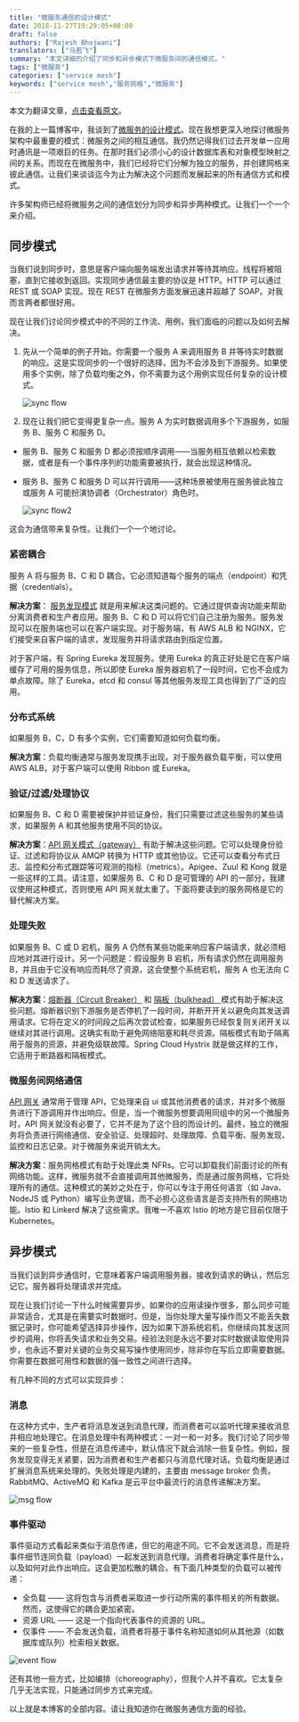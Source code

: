 ```yaml
---
title: "微服务通信的设计模式"
date: 2018-11-27T19:29:05+08:00
draft: false
authors: ["Rajesh Bhojwani"]
translators: ["马若飞"]
summary: "本文详细的介绍了同步和异步模式下微服务间的通信模式。"
tags: ["微服务"]
categories: ["service mesh"]
keywords: ["service mesh","服务网格","微服务"]
---
```


本文为翻译文章，[点击查看原文](https://dzone.com/users/468979/rajesh.bhojwani.html)。

在我的上一篇博客中，我谈到了[微服务的设计模式](https://dzone.com/articles/design-patterns-for-microservices)。现在我想更深入地探讨微服务架构中最重要的模式：微服务之间的相互通信。我仍然记得我们过去开发单一应用时通讯是一项艰巨的任务。在那时我们必须小心的设计数据库表和对象模型映射之间的关系。而现在在微服务中，我们已经将它们分解为独立的服务，并创建网格来彼此通信。让我们来谈谈迄今为止为解决这个问题而发展起来的所有通信方式和模式。

许多架构师已经将微服务之间的通信划分为同步和异步两种模式。让我们一个一个来介绍。

## 同步模式

当我们说到同步时，意思是客户端向服务端发出请求并等待其响应。线程将被阻塞，直到它接收到返回。实现同步通信最主要的协议是 HTTP。HTTP 可以通过 REST 或 SOAP 实现。现在 REST 在微服务方面发展迅速并超越了 SOAP。对我而言两者都很好用。

现在让我们讨论同步模式中的不同的工作流、用例，我们面临的问题以及如何去解决。

1. 先从一个简单的例子开始。你需要一个服务 A 来调用服务 B 并等待实时数据的响应。这是实现同步的一个很好的选择，因为不会涉及到下游服务。如果使用多个实例，除了负载均衡之外，你不需要为这个用例实现任何复杂的设计模式。

   ![sync flow](https://raw.githubusercontent.com/servicemesher/website/master/content/blog/design-patterns-for-microservice-communication/006tNbRwly1fxlg5e91x1j30fc04yt8l.jpg)

2. 现在让我们把它变得更复杂一点。服务 A 为实时数据调用多个下游服务，如服务 B、服务 C 和服务 D。

- 服务 B、服务 C 和服务 D 都必须按顺序调用——当服务相互依赖以检索数据，或者是有一个事件序列的功能需要被执行，就会出现这种情况。

- 服务 B、服务 C 和服务 D 可以并行调用——这种场景被使用在服务彼此独立或服务 A 可能扮演协调者（Orchestrator）角色时。

  ![sync flow2](https://raw.githubusercontent.com/servicemesher/website/master/content/blog/design-patterns-for-microservice-communication/006tNbRwly1fxlgbk5vfbj30g609rwei.jpg)

这会为通信带来复杂性。让我们一个一个地讨论。

### 紧密耦合

服务 A 将与服务 B、C 和 D 耦合。它必须知道每个服务的端点（endpoint）和凭据（credentials）。

**解决方案**： [服务发现模式](https://www.rajeshbhojwani.co.in/2018/11/design-patterns-for-microservices.html) 就是用来解决这类问题的。它通过提供查询功能来帮助分离消费者和生产者应用。服务 B、C 和 D 可以将它们自己注册为服务。服务发现可以在服务端也可以在客户端实现。对于服务端，有 AWS ALB 和 NGINX，它们接受来自客户端的请求，发现服务并将请求路由到指定位置。

对于客户端，有 Spring Eureka 发现服务。使用 Eureka 的真正好处是它在客户端缓存了可用的服务信息，所以即使 Eureka 服务器宕机了一段时间，它也不会成为单点故障。除了 Eureka，etcd 和 consul 等其他服务发现工具也得到了广泛的应用。

### 分布式系统

如果服务 B，C，D 有多个实例，它们需要知道如何负载均衡。

**解决方案**：负载均衡通常与服务发现携手出现。对于服务器负载平衡，可以使用 AWS ALB，对于客户端可以使用 Ribbon 或 Eureka。

### 验证/过滤/处理协议

如果服务 B、C 和 D 需要被保护并验证身份，我们只需要过滤这些服务的某些请求，如果服务 A 和其他服务使用不同的协议。

**解决方案**：[API 网关模式（gateway）](http://www.rajeshbhojwani.co.in/2018/11/design-patterns-for-microservices.html) 有助于解决这些问题。它可以处理身份验证、过滤和将协议从 AMQP 转换为 HTTP 或其他协议。它还可以查看分布式日志、监控和分布式跟踪等可观测的指标（metrics）。Apigee、Zuul 和 Kong 就是一些这样的工具。请注意，如果服务 B、C 和 D 是可管理的 API 的一部分，我建议使用这种模式，否则使用 API 网关就太重了。下面将要读到的服务网格是它的替代解决方案。

### 处理失败

如果服务 B、C 或 D 宕机，服务 A 仍然有某些功能来响应客户端请求，就必须相应地对其进行设计。另一个问题是：假设服务 B 宕机，所有请求仍然在调用服务 B，并且由于它没有响应而耗尽了资源，这会使整个系统宕机，服务 A 也无法向 C 和 D 发送请求了。

**解决方案**：[熔断器（Circuit Breaker）](http://www.rajeshbhojwani.co.in/2018/11/design-patterns-for-microservices.html) 和 [隔板（bulkhead） ](https://docs.microsoft.com/en-us/azure/architecture/patterns/bulkhead)模式有助于解决这些问题。熔断器识别下游服务是否停机了一段时间，并断开开关以避免向其发送调用请求。它将在定义的时间段之后再次尝试检查，如果服务已经恢复则关闭开关以继续对其进行调用。这确实有助于避免网络阻塞和耗尽资源。隔板模式有助于隔离用于服务的资源，并避免级联故障。Spring Cloud Hystrix 就是做这样的工作，它适用于断路器和隔板模式。

### 微服务间网络通信

[API 网关](http://www.rajeshbhojwani.co.in/2018/11/design-patterns-for-microservices.html) 通常用于管理 API，它处理来自 ui 或其他消费者的请求，并对多个微服务进行下游调用并作出响应。但是，当一个微服务想要调用同组中的另一个微服务时，API 网关就没有必要了，它并不是为了这个目的而设计的。最终，独立的微服务将负责进行网络通信、安全验证、处理超时、处理故障、负载平衡、服务发现、监控和日志记录。对于微服务来说开销太大。

**解决方案**：服务网格模式有助于处理此类 NFRs。它可以卸载我们前面讨论的所有网络功能。这样，微服务就不会直接调用其他微服务，而是通过服务网格，它将处理所有的通信。这种模式的美妙之处在于，你可以专注于用任何语言（如 Java、NodeJS 或 Python）编写业务逻辑，而不必担心这些语言是否支持所有的网络功能。Istio 和 Linkerd 解决了这些需求。我唯一不喜欢 Istio 的地方是它目前仅限于 Kubernetes。

## 异步模式

当我们谈到异步通信时，它意味着客户端调用服务器，接收到请求的确认，然后忘记它。服务器将处理请求并完成。

现在让我们讨论一下什么时候需要异步。如果你的应用读操作很多，那么同步可能非常适合，尤其是在需要实时数据时。但是，当你处理大量写操作而又不能丢失数据记录时，你可能希望选择异步操作，因为如果下游系统宕机，你继续向其发送同步的调用，你将丢失请求和业务交易。经验法则是永远不要对实时数据读取使用异步，也永远不要对关键的业务交易写操作使用同步，除非你在写后立即需要数据。你需要在数据可用性和数据的强一致性之间进行选择。

有几种不同的方式可以实现异步：

### 消息

在这种方式中，生产者将消息发送到消息代理，而消费者可以监听代理来接收消息并相应地处理它。在消息处理中有两种模式：一对一和一对多。我们讨论了同步带来的一些复杂性，但是在消息传递中，默认情况下就会消除一些复杂性。例如，服务发现变得无关紧要，因为消费者和生产者都只与消息代理对话。负载均衡是通过扩展消息系统来处理的。失败处理是内建的，主要由 message broker 负责。RabbitMQ、ActiveMQ 和 Kafka 是云平台中最流行的消息传递解决方案。

![msg flow](https://raw.githubusercontent.com/servicemesher/website/master/content/blog/design-patterns-for-microservice-communication/006tNbRwly1fxlhh1zzvuj30kj0coaa7.jpg)

### 事件驱动

事件驱动方式看起来类似于消息传递，但它的用途不同。它不会发送消息，而是将事件细节连同负载（payload）一起发送到消息代理。消费者将确定事件是什么，以及如何对此作出响应。这会更加松散的耦合。有下面几种类型的负载可以被传递：

- 全负载 —— 这将包含与消费者采取进一步行动所需的事件相关的所有数据。然而，这使得它的耦合更加紧密。
- 资源 URL —— 这是一个指向代表事件的资源的 URL。
- 仅事件 —— 不会发送负载，消费者将基于事件名称知道如何从其他源（如数据库或队列）检索相关数据。

![event flow](https://raw.githubusercontent.com/servicemesher/website/master/content/blog/design-patterns-for-microservice-communication/006tNbRwly1fxlhpapghaj30ll0a8mx7.jpg)

还有其他一些方式，比如编排（choreography），但我个人并不喜欢。它太复杂几乎无法实现，只能通过同步方式来完成。

以上就是本博客的全部内容。请让我知道你在微服务通信方面的经验。
